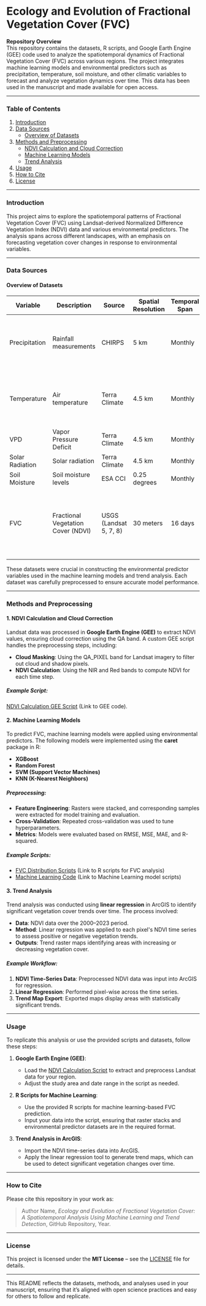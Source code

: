 # **Ecology and Evolution of Fractional Vegetation Cover (FVC)**

**Repository Overview**  
This repository contains the datasets, R scripts, and Google Earth Engine (GEE) code used to analyze the spatiotemporal dynamics of Fractional Vegetation Cover (FVC) across various regions. The project integrates machine learning models and environmental predictors such as precipitation, temperature, soil moisture, and other climatic variables to forecast and analyze vegetation dynamics over time. This data has been used in the manuscript and made available for open access.

---

### **Table of Contents**
1. [Introduction](#introduction)
2. [Data Sources](#data-sources)
   - [Overview of Datasets](#overview-of-datasets)
3. [Methods and Preprocessing](#methods-and-preprocessing)
   - [NDVI Calculation and Cloud Correction](#ndvi-calculation-and-cloud-correction)
   - [Machine Learning Models](#machine-learning-models)
   - [Trend Analysis](#trend-analysis)
4. [Usage](#usage)
5. [How to Cite](#how-to-cite)
6. [License](#license)

---

### **Introduction**
This project aims to explore the spatiotemporal patterns of Fractional Vegetation Cover (FVC) using Landsat-derived Normalized Difference Vegetation Index (NDVI) data and various environmental predictors. The analysis spans across different landscapes, with an emphasis on forecasting vegetation cover changes in response to environmental variables.

---

### **Data Sources**

#### Overview of Datasets

| Variable        | Description                       | Source             | Spatial Resolution | Temporal Span  | References |
|-----------------|-----------------------------------|--------------------|--------------------|----------------|------------|
| Precipitation   | Rainfall measurements             | CHIRPS             | 5 km               | Monthly        | de Sousa et al., 2020; Funk et al., 2015; Peterson et al., 2013 |
| Temperature     | Air temperature                   | Terra Climate      | 4.5 km             | Monthly        | Abatzoglou et al., 2018; Ruhoff et al., 2022; Xu et al., 2023   |
| VPD             | Vapor Pressure Deficit            | Terra Climate      | 4.5 km             | Monthly        | Various    |
| Solar Radiation | Solar radiation                   | Terra Climate      | 4.5 km             | Monthly        | Various    |
| Soil Moisture   | Soil moisture levels              | ESA CCI            | 0.25 degrees       | Monthly        | Various    |
| FVC             | Fractional Vegetation Cover (NDVI)| USGS (Landsat 5, 7, 8) | 30 meters          | 16 days        | Crawford et al., 2023; Loveland and Dwyer, 2012; Mehmood et al., 2024b |

These datasets were crucial in constructing the environmental predictor variables used in the machine learning models and trend analysis. Each dataset was carefully preprocessed to ensure accurate model performance.

---

### **Methods and Preprocessing**

#### 1. **NDVI Calculation and Cloud Correction**
Landsat data was processed in **Google Earth Engine (GEE)** to extract NDVI values, ensuring cloud correction using the QA band. A custom GEE script handles the preprocessing steps, including:
- **Cloud Masking**: Using the QA_PIXEL band for Landsat imagery to filter out cloud and shadow pixels.
- **NDVI Calculation**: Using the NIR and Red bands to compute NDVI for each time step.

##### Example Script: 
[NDVI Calculation GEE Script](#) (Link to GEE code).

#### 2. **Machine Learning Models**
To predict FVC, machine learning models were applied using environmental predictors. The following models were implemented using the **caret** package in R:
- **XGBoost**
- **Random Forest**
- **SVM (Support Vector Machines)**
- **KNN (K-Nearest Neighbors)**

##### Preprocessing:
- **Feature Engineering**: Rasters were stacked, and corresponding samples were extracted for model training and evaluation.
- **Cross-Validation**: Repeated cross-validation was used to tune hyperparameters.
- **Metrics**: Models were evaluated based on RMSE, MSE, MAE, and R-squared.

##### Example Scripts:
- [FVC Distribution Scripts](#) (Link to R scripts for FVC analysis)
- [Machine Learning Code](#) (Link to Machine Learning model scripts)

#### 3. **Trend Analysis**
Trend analysis was conducted using **linear regression** in ArcGIS to identify significant vegetation cover trends over time. The process involved:
- **Data**: NDVI data over the 2000–2023 period.
- **Method**: Linear regression was applied to each pixel's NDVI time series to assess positive or negative vegetation trends.
- **Outputs**: Trend raster maps identifying areas with increasing or decreasing vegetation cover.

##### Example Workflow:
1. **NDVI Time-Series Data**: Preprocessed NDVI data was input into ArcGIS for regression.
2. **Linear Regression**: Performed pixel-wise across the time series.
3. **Trend Map Export**: Exported maps display areas with statistically significant trends.

---

### **Usage**

To replicate this analysis or use the provided scripts and datasets, follow these steps:

1. **Google Earth Engine (GEE)**:  
   - Load the [NDVI Calculation Script](#) to extract and preprocess Landsat data for your region.
   - Adjust the study area and date range in the script as needed.

2. **R Scripts for Machine Learning**:  
   - Use the provided R scripts for machine learning-based FVC prediction.
   - Input your data into the script, ensuring that raster stacks and environmental predictor datasets are in the required format.

3. **Trend Analysis in ArcGIS**:  
   - Import the NDVI time-series data into ArcGIS.
   - Apply the linear regression tool to generate trend maps, which can be used to detect significant vegetation changes over time.

---

### **How to Cite**
Please cite this repository in your work as:

> Author Name, *Ecology and Evolution of Fractional Vegetation Cover: A Spatiotemporal Analysis Using Machine Learning and Trend Detection*, GitHub Repository, Year.

---

### **License**
This project is licensed under the **MIT License** – see the [LICENSE](./LICENSE) file for details.

---

This README reflects the datasets, methods, and analyses used in your manuscript, ensuring that it’s aligned with open science practices and easy for others to follow and replicate.
